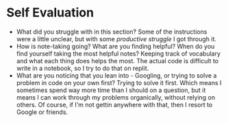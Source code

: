 # Self Evaluation

- What did you struggle with in this section? Some of the instructions were a little unclear, but with some *productive struggle* I got through it.
- How is note-taking going? What are you finding helpful? When do you find yourself taking the most helpful notes? Keeping track of vocabulary and what each thing does helps the most. The actual code is difficult to write in a notebook, so I try to do that on replit.
- What are you noticing that you lean into - Googling, or trying to solve a problem in code on your own first? Trying to solve it first. Which means I sometimes spend way more time than I should on a question, but it means I can work through my problems organically, without relying on others. Of course, if I'm not gettin anywhere with that, then I resort to Google or friends.
